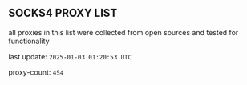 ## SOCKS4 PROXY LIST

all proxies in this list were collected from open sources and tested for functionality

last update: `2025-01-03 01:20:53 UTC`

proxy-count: `454`
